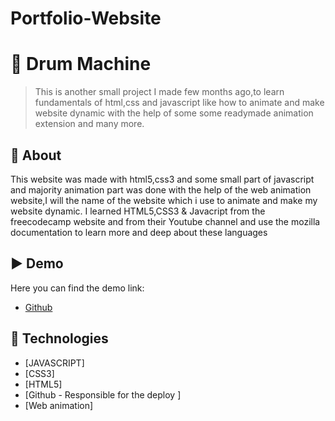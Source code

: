 # Portfolio-Website
# 🥁 Drum Machine
> This is another small project I made few months ago,to learn fundamentals of html,css and javascript like how to animate and make website dynamic with the help of some
> some readymade animation extension and many more.

## 🎯 About ##
This website was made with html5,css3 and some small part of javascript and majority animation part was done with the help of the web animation website,I will the name 
of the website which i use to animate and make my website dynamic.
I learned HTML5,CSS3 & Javacript from the freecodecamp website and from their Youtube channel and use the mozilla documentation to learn more and deep about these languages

## ▶️ Demo

Here you can find the demo link:

- [Github](https://devang2304.github.io/Drum-Machine/)

## :rocket: Technologies ##

- [JAVASCRIPT]
- [CSS3]
- [HTML5]
- [Github - Responsible for the deploy ]
- [Web animation]
